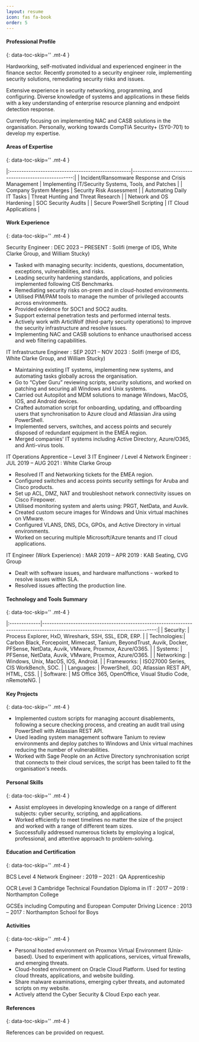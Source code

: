```yaml
---
layout: resume
icon: fas fa-book
order: 5
---
```


####  Professional Profile
{: data-toc-skip='' .mt-4 }

Hardworking, self-motivated individual and experienced engineer in the finance sector. Recently promoted to a security engineer role, implementing security solutions, remediating security risks and issues. 

Extensive experience in security networking, programming, and configuring. Diverse knowledge of systems and applications in these fields with a key understanding of enterprise resource planning and endpoint detection response. 

Currently focusing on implementing NAC and CASB solutions in the organisation. Personally, working towards CompTIA Security+ (SY0-701) to develop my expertise. 

####  Areas of Expertise
{: data-toc-skip='' .mt-4 }

|:---------------------------------------------------|-----------------------------------------------------:|
| Incident/Ransomware Response and Crisis Management | Implementing IT/Security Systems, Tools, and Patches |
| Company System Merges                              | Security Risk Assessment                             |
| Automating Daily IT Tasks                          | Threat Hunting and Threat Research                   |
| Network and OS Hardening                           | SOC Security Audits                                  |
| Secure PowerShell Scripting                        | IT Cloud Applications                                |

#### Work Experience
{: data-toc-skip='' .mt-4 }

Security Engineer
: DEC 2023 – PRESENT : Solifi (merge of IDS, White Clarke Group, and William Stucky)
- Tasked with managing security: incidents, questions, documentation, exceptions, vulnerabilities, and risks.  
- Leading security hardening standards, applications, and policies implemented following CIS Benchmarks. 
- Remediating security risks on-prem and in cloud-hosted environments. 
- Utilised PIM/PAM tools to manage the number of privileged accounts across environments. 
- Provided evidence for SOC1 and SOC2 audits. 
- Support external penetration tests and performed internal tests. 
- Actively work with ArticWolf (third-party security operations) to improve the security infrastructure and resolve issues. 
- Implementing NAC and CASB solutions to enhance unauthorised access and web filtering capabilities. 

IT Infrastructure Engineer 
: SEP 2021 – NOV 2023 : Solifi (merge of IDS, White Clarke Group, and William Stucky)
- Maintaining existing IT systems, implementing new systems, and automating tasks globally across the organisation. 
- Go to “Cyber Guru” reviewing scripts, security solutions, and worked on patching and securing all Windows and Unix systems. 
- Carried out Autopilot and MDM solutions to manage Windows, MacOS, IOS, and Android devices.  
- Crafted automation script for onboarding, updating, and offboarding users that synchronisation to Azure cloud and Atlassian Jira using PowerShell. 
- Implemented servers, switches, and access points and securely disposed of redundant equipment in the EMEA region. 
- Merged companies' IT systems including Active Directory, Azure/O365, and Anti-virus tools. 

IT Operations Apprentice – Level 3 IT Engineer / Level 4 Network Engineer
: JUL 2019 – AUG 2021 : White Clarke Group
- Resolved IT and Networking tickets for the EMEA region. 
- Configured switches and access points security settings for Aruba and Cisco products. 
- Set up ACL, DMZ, NAT and troubleshoot network connectivity issues on Cisco Firepower. 
- Utilised monitoring system and alerts using: PRGT, NetData, and Auvik. 
- Created custom secure images for Windows and Unix virtual machines on VMware. 
- Configured VLANS, DNS, DCs, GPOs, and Active Directory in virtual environments. 
- Worked on securing multiple Microsoft/Azure tenants and IT cloud applications.

IT Engineer (Work Experience)
: MAR 2019 – APR 2019 : KAB Seating, CVG Group 
- Dealt with software issues, and hardware malfunctions - worked to resolve issues within SLA. 
- Resolved issues affecting the production line. 

####  Technology and Tools Summary 
{: data-toc-skip='' .mt-4 }

|:-------------|------------------------------------------------------------------------------------------------------------------------------:|
| Security:    | Process Explorer, HxD, Wireshark, SSH, SSL, EDR, ERP.                                                                         |
| Technologies:| Carbon Black, Forcepoint, Mimecast, Tanium, BeyondTrust, Auvik, Docker, PFSense, NetData, Auvik, VMware, Proxmox, Azure/O365. |
| Systems:     | PFSense, NetData, Auvik, VMware, Proxmox, Azure/O365.                                                                         |
| Networking:  | Windows, Unix, MacOS, IOS, Android.                                                                                           |
| Frameworks:  | ISO27000 Series, CIS WorkBench, SOC.                                                                                          |
| Languages:   | PowerShell, .GO, Atlassian REST API, HTML, CSS.                                                                               |
| Software:    | MS Office 365, OpenOffice, Visual Studio Code, nRemoteNG.                                                                     |

####  Key Projects
{: data-toc-skip='' .mt-4 }

- Implemented custom scripts for managing account disablements, following a secure checking process, and creating an audit trail using PowerShell with Atlassian REST API. 
- Used leading system management software Tanium to review environments and deploy patches to Windows and Unix virtual machines reducing the number of vulnerabilities. 
- Worked with Sage People on an Active Directory synchronisation script that connects to their cloud services, the script has been tailed to fit the organisation's needs. 

####  Personal Skills
{: data-toc-skip='' .mt-4 }

- Assist employees in developing knowledge on a range of different subjects: cyber security, scripting, and applications. 
- Worked efficiently to meet timelines no matter the size of the project and worked with a range of different team sizes. 
- Successfully addressed numerous tickets by employing a logical, professional, and attentive approach to problem-solving. 

####  Education and Certification 
{: data-toc-skip='' .mt-4 }

BCS Level 4 Network Engineer
: 2019 – 2021 : QA Apprenticeship 

OCR Level 3 Cambridge Technical Foundation Diploma in IT
: 2017 – 2019 : Northampton College 

GCSEs including Computing and European Computer Driving Licence
: 2013 – 2017 : Northampton School for Boys 

####  Activities
{: data-toc-skip='' .mt-4 }

- Personal hosted environment on Proxmox Virtual Environment (Unix-based). Used to experiment with applications, services, virtual firewalls, and emerging threats. 
- Cloud-hosted environment on Oracle Cloud Platform. Used for testing cloud threats, applications, and website building. 
- Share malware examinations, emerging cyber threats, and automated scripts on my website.  
- Actively attend the Cyber Security & Cloud Expo each year. 

####  References
{: data-toc-skip='' .mt-4 }

References can be provided on request.